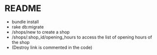 # README

- bundle install
- rake db:migrate
- /shops/new to create a shop
- /shops/:shop_id/opening_hours to access the list of opening hours of the shop
- (Destroy link is commented in the code)
